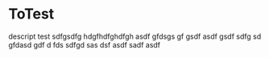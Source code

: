 ToTest
======

descript test
sdfgsdfg
hdgfhdfghdfgh
asdf
gfdsgs
gf
gsdf
asdf
gsdf
sdfg
sd
gfdasd
gdf
d
fds
sdfgd
sas
dsf
asdf
sadf
asdf
